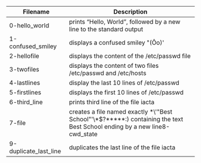 | Filename | Description |
| --- | --- |
| 0-hello_world | prints “Hello, World”, followed by a new line to the standard output
1-confused_smiley |  displays a confused smiley "(Ôo)'
2-hellofile | displays the content of the /etc/passwd file
3-twofiles | displays the content of two files /etc/passwd and /etc/hosts
4-lastlines | display the last 10 lines of /etc/passwd
5-firstlines | displays the first 10 lines of /etc/passwd
6-third_line | prints third line of the file iacta
7-file | creates a file named exactly \*\\'"Best School"\'\\*$\?\*\*\*\*\*:) containing the text Best School ending by a new line8-cwd_state | writes into the file ls_cwd_content the result of the command ls -la
9-duplicate_last_line | duplicates the last line of the file iacta
